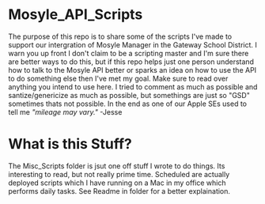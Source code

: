 # Mosyle_API_Scripts
The purpose of this repo is to share some of the scripts I've made to support our intergration of Mosyle Manager in the Gateway School District.  I warn you up front I don't claim to be a scripting master and I'm sure there are better ways to do this, but if this repo helps just one person understand how to talk to the Mosyle API better or sparks an idea on how to use the API to do something else then I've met my goal.  Make sure to read over anything you intend to use here.  I tried to comment as much as possible and santize/genericize as much as possible, but somethings are just so "GSD" sometimes thats not possible.  In the end as one of our Apple SEs used to tell me *"mileage may vary."*
-Jesse



# What is this Stuff?
The Misc_Scripts folder is jsut one off stuff I wrote to do things.  Its interesting to read, but not really prime time.  Scheduled are actually deployed scripts which I have running on a Mac in my office which performs daily tasks.  See Readme in folder for a better explaination.
 
